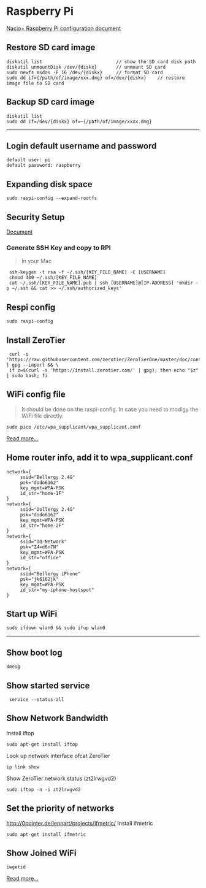 # Raspberry Pi

[Nacio+ Raspberry Pi configuration document](https://docs.emlid.com/navio/common/ardupilot/configuring-raspberry-pi/)

## Restore SD card image
```
diskutil list                           // show the SD card disk path
diskutil unmountDisk /dev/{diskx}       // unmount SD card
sudo newfs_msdos -F 16 /dev/{diskx}     // format SD card
sudo dd if={/path/of/image/xxx.dmg} of=/dev/{diskx}    // restore image file to SD card
```

## Backup SD card image
```
diskutil list
sudo dd if=/dev/{diskx} of=~{/path/of/image/xxxx.dmg}
```
---

## Login default username and password
```
default user: pi
default password: raspberry
```

## Expanding disk space
```
sudo raspi-config --expand-rootfs
```

## Security Setup
[Document](https://www.raspberrypi.org/documentation/configuration/security.md)

### Generate SSH Key and copy to RPI
> In your Mac

     ssh-keygen -t rsa -f ~/.ssh/[KEY_FILE_NAME] -C [USERNAME]
     chmod 400 ~/.ssh/[KEY_FILE_NAME]
     cat ~/.ssh/[KEY_FILE_NAME].pub | ssh [USERNAME]@[IP-ADDRESS] 'mkdir -p ~/.ssh && cat >> ~/.ssh/authorized_keys'

## Respi config
```
sudo raspi-config
```

## Install ZeroTier

     curl -s 'https://raw.githubusercontent.com/zerotier/ZeroTierOne/master/doc/contact%40zerotier.com.gpg' | gpg --import && \
     if z=$(curl -s 'https://install.zerotier.com/' | gpg); then echo "$z" | sudo bash; fi

## WiFi config file 
> It should be done on the raspi-config. In case you need to modigy the WiFi file directly.
```
sudo pico /etc/wpa_supplicant/wpa_supplicant.conf
```
[Read more...](https://www.raspberrypi.org/documentation/configuration/wireless/wireless-cli.md)

## Home router info, add it to wpa_supplicant.conf
```
network={
     ssid="Bellergy 2.4G"
     psk="dodo6162"
     key_mgmt=WPA-PSK
     id_str="home-1F"
}
network={
     ssid="Dollergy 2.4G"
     psk="dodo6162"
     key_mgmt=WPA-PSK
     id_str="home-2F"
}
network={
     ssid="DQ-Network"
     psk="Z4=d6n7N"
     key_mgmt=WPA-PSK
     id_str="office"
}
network={
     ssid="Bellergy iPhone"
     psk="jk6162jk"
     key_mgmt=WPA-PSK
     id_str="my-iphone-hostspot"
}
```

## Start up WiFi
```
sudo ifdown wlan0 && sudo ifup wlan0
```
---

## Show boot log
```
dmesg
```

## Show started service
     service --status-all

## Show Network Bandwidth
Install iftop
```
sudo apt-get install iftop
```
Look up network interface ofcat  ZeroTier
```
ip link show
```
Show ZeroTier network status (zt2lrwgvd2)
```
sudo iftop -n -i zt2lrwgvd2

```

## Set the priority of networks
http://0pointer.de/lennart/projects/ifmetric/
Install ifmetric
```
sudo apt-get install ifmetric
```

## Show Joined WiFi
```
iwgetid
```


[Read more...](https://superuser.com/questions/331720/how-do-i-set-the-priority-of-network-connections-in-ubuntu)

